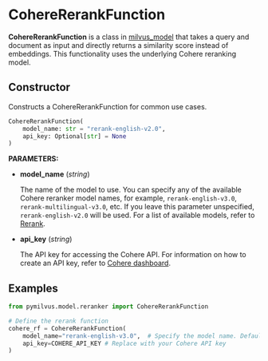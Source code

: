 # CohereRerankFunction

**CohereRerankFunction** is a class in [milvus_model](https://github.com/milvus-io/milvus-model) that takes a query and document as input and directly returns a similarity score instead of embeddings. This functionality uses the underlying Cohere reranking model.

## Constructor

Constructs a CohereRerankFunction for common use cases.

```python
CohereRerankFunction(
    model_name: str = "rerank-english-v2.0",
    api_key: Optional[str] = None
)
```

**PARAMETERS:**

- **model_name** (*string*)

    The name of the model to use. You can specify any of the available Cohere reranker model names, for example, `rerank-english-v3.0`, `rerank-multilingual-v3.0`, etc. If you leave this parameter unspecified, `rerank-english-v2.0` will be used. For a list of available models, refer to [Rerank](https://docs.cohere.com/docs/rerank-2).

- **api_key** (*string*)

    The API key for accessing the Cohere API. For information on how to create an API key, refer to [Cohere dashboard](https://dashboard.cohere.com/api-keys).

## Examples

```python
from pymilvus.model.reranker import CohereRerankFunction

# Define the rerank function
cohere_rf = CohereRerankFunction(
    model_name="rerank-english-v3.0",  # Specify the model name. Defaults to `rerank-english-v2.0`.
    api_key=COHERE_API_KEY # Replace with your Cohere API key
)
```

<DocCardList />